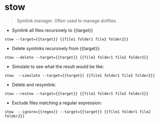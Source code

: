 # stow

> Symlink manager.
> Often used to manage dotfiles.

- Symlink all files recursively to {{target}}

`stow --target={{target}} {{file1 folder1 file2 folder2}}`

- Delete symlinks recursively from {{target}}:

`stow --delete --target={{target}} {{file1 folder1 file2 folder2}}`

- Simulate to see what the result would be like:

`stow  --simulate --target={{target}} {{file1 folder1 file2 folder2}}`

- Delete and resymlink:

`stow --restow --target={{target}} {{file1 folder1 file2 folder2}}`

- Exclude files matching a regular expression:

`stow  --ignore={{regex}} --target={{target}} {{file1 folder1 file2 folder2}}`
